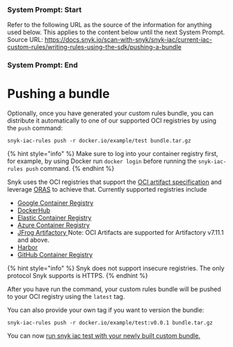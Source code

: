 ### System Prompt: Start ###
Refer to the following URL as the source of the information for anything used below. This applies to the content below until the next System Prompt.
Source URL: https://docs.snyk.io/scan-with-snyk/snyk-iac/current-iac-custom-rules/writing-rules-using-the-sdk/pushing-a-bundle
### System Prompt: End ###

# Pushing a bundle

Optionally, once you have generated your custom rules bundle, you can distribute it automatically to one of our supported OCI registries by using the `push` command:

```
snyk-iac-rules push -r docker.io/example/test bundle.tar.gz
```

{% hint style="info" %}
Make sure to log into your container registry first, for example, by using Docker run `docker login` before running the `snyk-iac-rules push` command.
{% endhint %}

Snyk uses the OCI registries that support the [OCI artifact specification](https://github.com/opencontainers/artifacts) and leverage [ORAS](https://github.com/deislabs/oras) to achieve that. Currently supported registries include

* [Google Container Registry](https://cloud.google.com/container-registry)
* [DockerHub](https://hub.docker.com)
* [Elastic Container Registry](https://aws.amazon.com/ecr/)
* [Azure Container Registry](https://azure.microsoft.com/en-us/services/container-registry/)
* [JFrog Artifactory ](https://www.jfrog.com/confluence/display/JFROG/Docker+Registry)Note: OCI Artifacts are supported for Artifactory v7.11.1 and above.
* [Harbor](https://goharbor.io)
* [GitHub Container Registry](https://docs.github.com/en/packages/working-with-a-github-packages-registry/working-with-the-container-registry)

{% hint style="info" %}
Snyk does not support insecure registries. The only protocol Snyk supports is HTTPS.
{% endhint %}

After you have run the command, your custom rules bundle will be pushed to your OCI registry using the `latest` tag.

You can also provide your own tag if you want to version the bundle:

```
snyk-iac-rules push -r docker.io/example/test:v0.0.1 bundle.tar.gz
```

You can now [run snyk iac test with your newly built custom bundle.](../use-iac-custom-rules-with-cli/)
